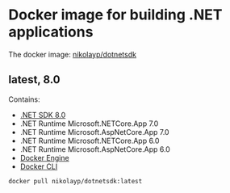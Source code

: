 # Docker image for building .NET applications

The docker image: [nikolayp/dotnetsdk](https://hub.docker.com/r/nikolayp/dotnetsdk)

## latest, 8.0

Contains:
- [.NET SDK 8.0](https://dotnet.microsoft.com/en-us/download/dotnet/8.0)
- .NET Runtime Microsoft.NETCore.App 7.0
- .NET Runtime Microsoft.AspNetCore.App 7.0
- .NET Runtime Microsoft.NETCore.App 6.0
- .NET Runtime Microsoft.AspNetCore.App 6.0
- [Docker Engine](https://docs.docker.com/engine/)
- [Docker CLI](https://github.com/docker/cli)

```
docker pull nikolayp/dotnetsdk:latest
```